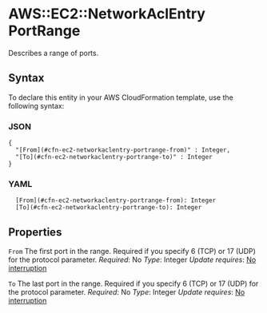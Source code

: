 # AWS::EC2::NetworkAclEntry PortRange<a name="aws-properties-ec2-networkaclentry-portrange"></a>

Describes a range of ports\.

## Syntax<a name="aws-properties-ec2-networkaclentry-portrange-syntax"></a>

To declare this entity in your AWS CloudFormation template, use the following syntax:

### JSON<a name="aws-properties-ec2-networkaclentry-portrange-syntax.json"></a>

```
{
  "[From](#cfn-ec2-networkaclentry-portrange-from)" : Integer,
  "[To](#cfn-ec2-networkaclentry-portrange-to)" : Integer
}
```

### YAML<a name="aws-properties-ec2-networkaclentry-portrange-syntax.yaml"></a>

```
  [From](#cfn-ec2-networkaclentry-portrange-from): Integer
  [To](#cfn-ec2-networkaclentry-portrange-to): Integer
```

## Properties<a name="aws-properties-ec2-networkaclentry-portrange-properties"></a>

`From`  <a name="cfn-ec2-networkaclentry-portrange-from"></a>
The first port in the range\. Required if you specify 6 \(TCP\) or 17 \(UDP\) for the protocol parameter\.
*Required*: No
*Type*: Integer
*Update requires*: [No interruption](https://docs.aws.amazon.com/AWSCloudFormation/latest/UserGuide/using-cfn-updating-stacks-update-behaviors.html#update-no-interrupt)

`To`  <a name="cfn-ec2-networkaclentry-portrange-to"></a>
The last port in the range\. Required if you specify 6 \(TCP\) or 17 \(UDP\) for the protocol parameter\.
*Required*: No
*Type*: Integer
*Update requires*: [No interruption](https://docs.aws.amazon.com/AWSCloudFormation/latest/UserGuide/using-cfn-updating-stacks-update-behaviors.html#update-no-interrupt)
